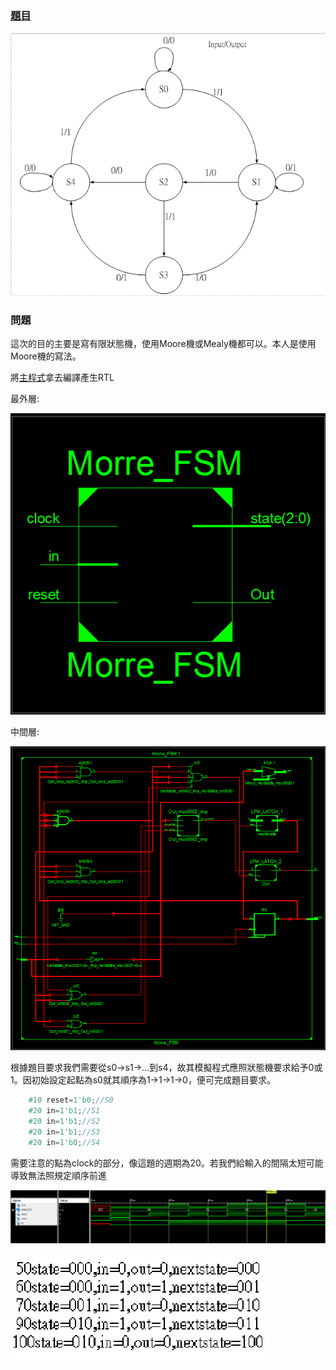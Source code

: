 ### [題目](https://github.com/stormteeth/verilog-#lab-6)
![](result/Lab6-1.png)
### 問題
這次的目的主要是寫有限狀態機，使用Moore機或Mealy機都可以。本人是使用Moore機的寫法。

將[主程式](https://github.com/stormteeth/verilog-/blob/main/Lab%206/FSM.v)拿去編譯產生RTL

最外層:

![](result/Lab6-2.png)

中間層:

![](result/Lab6-3.png)

根據題目要求我們需要從s0->s1->...到s4，故其模擬程式應照狀態機要求給予0或1。因初始設定起點為s0就其順序為1->1->1->0，便可完成題目要求。
```verilog
    #10 reset=1'b0;//S0
    #20 in=1'b1;//S1
    #20 in=1'b1;//S2
    #20 in=1'b1;//S3
    #20 in=1'b0;//S4
```
需要注意的點為clock的部分，像這題的週期為20。若我們給輸入的間隔太短可能導致無法照規定順序前進

![](result/Lab6-5.png)

![](result/Lab6-6.png)
